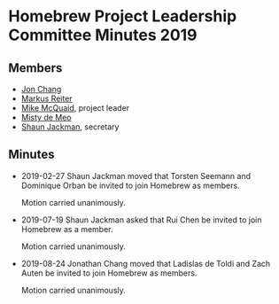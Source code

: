 # Homebrew Project Leadership Committee Minutes 2019

## Members

- [Jon Chang](https://github.com/jonchang)
- [Markus Reiter](https://github.com/reitermarkus)
- [Mike McQuaid](https://github.com/mikemcquaid), project leader
- [Misty de Meo](https://github.com/mistydemeo)
- [Shaun Jackman](https://github.com/sjackman), secretary

## Minutes

- 2019-02-27
  Shaun Jackman moved that Torsten Seemann and Dominique Orban be invited to join Homebrew as members.

  Motion carried unanimously.
- 2019-07-19
  Shaun Jackman asked that Rui Chen be invited to join Homebrew as a member.

  Motion carried unanimously.
- 2019-08-24
  Jonathan Chang moved that Ladislas de Toldi and Zach Auten be invited to join Homebrew as members.

  Motion carried unanimously.
